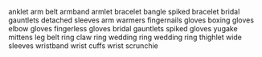 anklet
arm belt
armband
armlet
bracelet
bangle
spiked bracelet
bridal gauntlets
detached sleeves
arm warmers
fingernails
gloves
boxing gloves
elbow gloves
fingerless gloves
bridal gauntlets
spiked gloves
yugake
mittens
leg belt
ring
claw ring
wedding ring
wedding ring
thighlet
wide sleeves
wristband
wrist cuffs
wrist scrunchie
